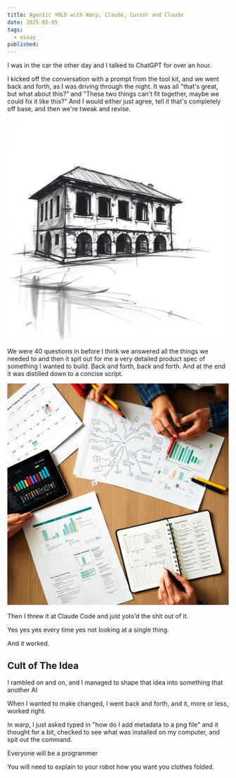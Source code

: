 ```yaml
---
title: Agentic YOLO with Warp, Claude, Cursor and Claude
date: 2025-05-05
tags:
  - essay
published:
---
```


I was in the car the other day and I talked to ChatGPT for over an hour.

I kicked off the conversation with a prompt from the tool kit, and we went back and forth, as I was driving through the night. It was all "that's great, but what about this?" and "These two things can't fit together, maybe we could fix it like this?" And I would either just agree, tell it that's completely off base, and then we're tweak and revise.

![](../assets/plan.png)

We were 40 questions in before I think we answered all the things we needed to and then it spit out for me a very detailed product spec of something I wanted to build. Back and forth, back and forth. And at the end it was distilled down to a concise script.

![](../assets/planning.png)

Then I threw it at Claude Code and just yolo'd the shit out of it. 

Yes yes yes every time yes not looking at a single thing.

And it worked.
## Cult of The Idea

I rambled on and on, and I managed to shape that idea into something that another AI

When I wanted to make changed, I went back and forth, and it, more or less, worked right.




In warp, I just asked typed in "how do I add metadata to a png file" and it thought for a bit, checked to see what was installed on my computer, and spit out the command.



Everyone will be a programmer

You will need to explain to your robot how you want you clothes folded.